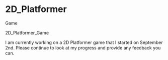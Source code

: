 # 2D_Platformer
Game 

2D_Platformer_Game

I am currently working on a 2D Platformer game that I started on September 2nd. 
Please continue to look at my progress and provide any feedback you can.
